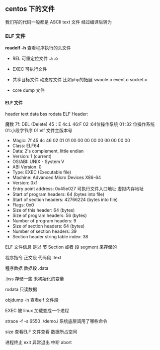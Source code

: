 ## centos 下的文件

我们写的代码一般都是 ASCII text
文件
经过编译后转为
### ELF 文件 

**readelf -h** 查看程序执行的头文件

* REL 可重定位文件 .a .o

* EXEC 可执行文件

* 共享目标文件 动态库文件 比如php的拓展 swoole.o event.o socket.o

* core dump 文件

#### ELF 文件
 header text data bss rodata 
ELF Header:

   魔数      7f: DEL (Delete) 45：E 4c:L 46:F     02 :64位操作系统  01 :32 位操作系统  
   01:小段字节序   01:elf 文件主版本号
* Magic:   7f 45 4c 46 02 01 01 00 00 00 00 00 00 00 00 00 
* Class:                             ELF64
* Data:                              2's complement, little endian
* Version:                           1 (current)
* OS/ABI:                            UNIX - System V
* ABI Version:                       0
* Type:                              EXEC (Executable file)
* Machine:                           Advanced Micro Devices X86-64
* Version:                           0x1
* Entry point address:               0x45e027   可执行文件入口地址 虚拟内存地址
* Start of program headers:          64 (bytes into file)
* Start of section headers:          42766224 (bytes into file)
* Flags:                             0x0
* Size of this header:               64 (bytes)
* Size of program headers:           56 (bytes)
* Number of program headers:         9
* Size of section headers:           64 (bytes)
* Number of section headers:         39
* Section header string table index: 38


 ELF 文件信息 是以 节 Section 或者 段  segment 来存储的

程序指令 正文段 代码段   .text

程序数据 数据段 .data

.bss 存储一些 未初始化的变量

rodata 只读数据


objdump -h 查看elf 文件段


EXEC 被 linux 加载变成一个进程

strace -f -s 6550 ./demo.i  系统底层调用了哪些命令

size 查看ELF 文件查看 数据所占空间


进程终止 exit    异常退出 中断 abort 